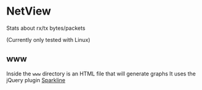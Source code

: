 NetView
=======

Stats about rx/tx bytes/packets

(Currently only tested with Linux)

## www

Inside the `www` directory is an HTML file that will generate graphs
It uses the jQuery plugin [Sparkline](https://github.com/gwatts/jquery.sparkline)
